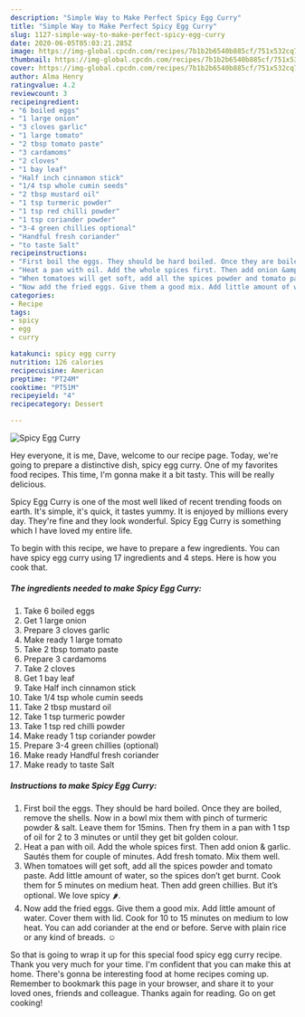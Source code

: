 ```yaml
---
description: "Simple Way to Make Perfect Spicy Egg Curry"
title: "Simple Way to Make Perfect Spicy Egg Curry"
slug: 1127-simple-way-to-make-perfect-spicy-egg-curry
date: 2020-06-05T05:03:21.285Z
image: https://img-global.cpcdn.com/recipes/7b1b2b6540b885cf/751x532cq70/spicy-egg-curry-recipe-main-photo.jpg
thumbnail: https://img-global.cpcdn.com/recipes/7b1b2b6540b885cf/751x532cq70/spicy-egg-curry-recipe-main-photo.jpg
cover: https://img-global.cpcdn.com/recipes/7b1b2b6540b885cf/751x532cq70/spicy-egg-curry-recipe-main-photo.jpg
author: Alma Henry
ratingvalue: 4.2
reviewcount: 3
recipeingredient:
- "6 boiled eggs"
- "1 large onion"
- "3 cloves garlic"
- "1 large tomato"
- "2 tbsp tomato paste"
- "3 cardamoms"
- "2 cloves"
- "1 bay leaf"
- "Half inch cinnamon stick"
- "1/4 tsp whole cumin seeds"
- "2 tbsp mustard oil"
- "1 tsp turmeric powder"
- "1 tsp red chilli powder"
- "1 tsp coriander powder"
- "3-4 green chillies optional"
- "Handful fresh coriander"
- "to taste Salt"
recipeinstructions:
- "First boil the eggs. They should be hard boiled. Once they are boiled, remove the shells. Now in a bowl mix them with pinch of turmeric powder &amp; salt. Leave them for 15mins. Then fry them in a pan with 1 tsp of oil for 2 to 3 minutes or until they get bit golden colour."
- "Heat a pan with oil. Add the whole spices first. Then add onion &amp; garlic. Sautés them for couple of minutes. Add fresh tomato. Mix them well."
- "When tomatoes will get soft, add all the spices powder and tomato paste. Add little amount of water, so the spices don’t get burnt. Cook them for 5 minutes on medium heat. Then add green chillies. But it’s optional. We love spicy 🌶."
- "Now add the fried eggs. Give them a good mix. Add little amount of water. Cover them with lid. Cook for 10 to 15 minutes on medium to low heat. You can add coriander at the end or before. Serve with plain rice or any kind of breads. ☺️"
categories:
- Recipe
tags:
- spicy
- egg
- curry

katakunci: spicy egg curry 
nutrition: 126 calories
recipecuisine: American
preptime: "PT24M"
cooktime: "PT51M"
recipeyield: "4"
recipecategory: Dessert

---
```



![Spicy Egg Curry](https://img-global.cpcdn.com/recipes/7b1b2b6540b885cf/751x532cq70/spicy-egg-curry-recipe-main-photo.jpg)

Hey everyone, it is me, Dave, welcome to our recipe page. Today, we're going to prepare a distinctive dish, spicy egg curry. One of my favorites food recipes. This time, I'm gonna make it a bit tasty. This will be really delicious.

Spicy Egg Curry is one of the most well liked of recent trending foods on earth. It's simple, it's quick, it tastes yummy. It is enjoyed by millions every day. They're fine and they look wonderful. Spicy Egg Curry is something which I have loved my entire life.




To begin with this recipe, we have to prepare a few ingredients. You can have spicy egg curry using 17 ingredients and 4 steps. Here is how you cook that.

<!--inarticleads1-->

##### The ingredients needed to make Spicy Egg Curry:

1. Take 6 boiled eggs
1. Get 1 large onion
1. Prepare 3 cloves garlic
1. Make ready 1 large tomato
1. Take 2 tbsp tomato paste
1. Prepare 3 cardamoms
1. Take 2 cloves
1. Get 1 bay leaf
1. Take Half inch cinnamon stick
1. Take 1/4 tsp whole cumin seeds
1. Take 2 tbsp mustard oil
1. Take 1 tsp turmeric powder
1. Take 1 tsp red chilli powder
1. Make ready 1 tsp coriander powder
1. Prepare 3-4 green chillies (optional)
1. Make ready Handful fresh coriander
1. Make ready to taste Salt




<!--inarticleads2-->

##### Instructions to make Spicy Egg Curry:

1. First boil the eggs. They should be hard boiled. Once they are boiled, remove the shells. Now in a bowl mix them with pinch of turmeric powder &amp; salt. Leave them for 15mins. Then fry them in a pan with 1 tsp of oil for 2 to 3 minutes or until they get bit golden colour.
1. Heat a pan with oil. Add the whole spices first. Then add onion &amp; garlic. Sautés them for couple of minutes. Add fresh tomato. Mix them well.
1. When tomatoes will get soft, add all the spices powder and tomato paste. Add little amount of water, so the spices don’t get burnt. Cook them for 5 minutes on medium heat. Then add green chillies. But it’s optional. We love spicy 🌶.
1. Now add the fried eggs. Give them a good mix. Add little amount of water. Cover them with lid. Cook for 10 to 15 minutes on medium to low heat. You can add coriander at the end or before. Serve with plain rice or any kind of breads. ☺️




So that is going to wrap it up for this special food spicy egg curry recipe. Thank you very much for your time. I'm confident that you can make this at home. There's gonna be interesting food at home recipes coming up. Remember to bookmark this page in your browser, and share it to your loved ones, friends and colleague. Thanks again for reading. Go on get cooking!
